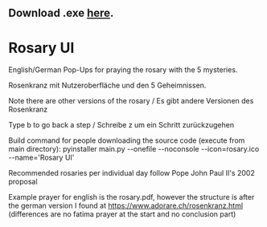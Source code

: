 ## Download .exe [here](https://github.com/JoeTheSurvivor/Rosary-UI/releases).

# Rosary UI

English/German Pop-Ups for praying the rosary with the 5 mysteries.

Rosenkranz mit Nutzeroberfläche und den 5 Geheimnissen.

Note there are other versions of the rosary / Es gibt andere Versionen des Rosenkranz

Type b to go back a step / Schreibe z um ein Schritt zurückzugehen

Build command for people downloading the source code (execute from main directory):
pyinstaller main.py --onefile --noconsole --icon=rosary.ico --name='Rosary UI'

Recommended rosaries per individual day follow Pope John Paul II's 2002 proposal

Example prayer for english is the rosary.pdf, however the structure is after the german version I found at https://www.adorare.ch/rosenkranz.html (differences are no fatima prayer at the start and no conclusion part)